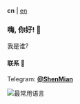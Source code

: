**cn** | [en]

### 嗨, 你好! 👋

我是谁?  

#### 联系 💬
Telegram: [**@ShenMian**](https://t.me/shenmian)  

![最常用语言](https://github-readme-stats.vercel.app/api/top-langs/?username=ShenMian&theme=dark&layout=compact)

[en]: README.md
